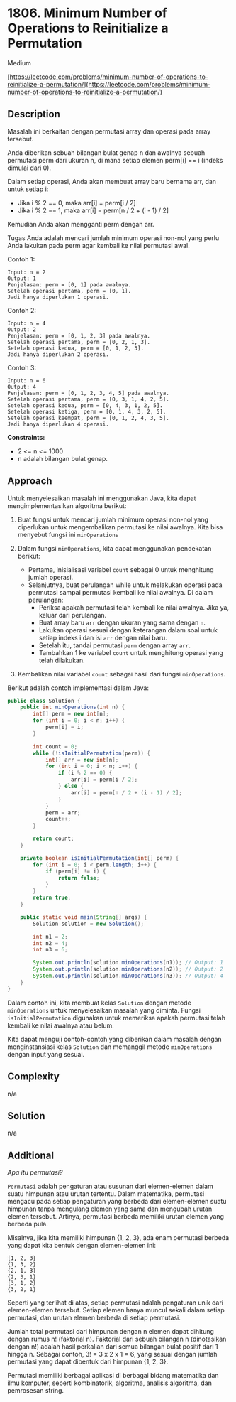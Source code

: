 # 1806. Minimum Number of Operations to Reinitialize a Permutation

Medium

[https://leetcode.com/problems/minimum-number-of-operations-to-reinitialize-a-permutation/](https://leetcode.com/problems/minimum-number-of-operations-to-reinitialize-a-permutation/)

## Description

Masalah ini berkaitan dengan permutasi array dan operasi pada array tersebut.

Anda diberikan sebuah bilangan bulat genap n dan awalnya sebuah permutasi perm dari ukuran n, di mana setiap elemen perm[i] == i (indeks dimulai dari 0).

Dalam setiap operasi, Anda akan membuat array baru bernama arr, dan untuk setiap i:

- Jika i % 2 == 0, maka arr[i] = perm[i / 2]
- Jika i % 2 == 1, maka arr[i] = perm[n / 2 + (i - 1) / 2]

Kemudian Anda akan mengganti perm dengan arr.

Tugas Anda adalah mencari jumlah minimum operasi non-nol yang perlu Anda lakukan pada perm agar kembali ke nilai permutasi awal.

Contoh 1:

```
Input: n = 2
Output: 1
Penjelasan: perm = [0, 1] pada awalnya.
Setelah operasi pertama, perm = [0, 1].
Jadi hanya diperlukan 1 operasi.
```

Contoh 2:

```text
Input: n = 4
Output: 2
Penjelasan: perm = [0, 1, 2, 3] pada awalnya.
Setelah operasi pertama, perm = [0, 2, 1, 3].
Setelah operasi kedua, perm = [0, 1, 2, 3].
Jadi hanya diperlukan 2 operasi.
```

Contoh 3:

```text
Input: n = 6
Output: 4
Penjelasan: perm = [0, 1, 2, 3, 4, 5] pada awalnya.
Setelah operasi pertama, perm = [0, 3, 1, 4, 2, 5].
Setelah operasi kedua, perm = [0, 4, 3, 1, 2, 5].
Setelah operasi ketiga, perm = [0, 1, 4, 3, 2, 5].
Setelah operasi keempat, perm = [0, 1, 2, 4, 3, 5].
Jadi hanya diperlukan 4 operasi.
```

**Constraints:**

- 2 <= n <= 1000
- n adalah bilangan bulat genap.

## Approach

Untuk menyelesaikan masalah ini menggunakan Java, kita dapat mengimplementasikan algoritma berikut:

1. Buat fungsi untuk mencari jumlah minimum operasi non-nol yang diperlukan untuk mengembalikan permutasi ke nilai awalnya. Kita bisa menyebut fungsi ini `minOperations`

2. Dalam fungsi `minOperations`, kita dapat menggunakan pendekatan berikut:

   - Pertama, inisialisasi variabel `count` sebagai 0 untuk menghitung jumlah operasi.
   - Selanjutnya, buat perulangan while untuk melakukan operasi pada permutasi sampai permutasi kembali ke nilai awalnya. Di dalam perulangan:
     - Periksa apakah permutasi telah kembali ke nilai awalnya. Jika ya, keluar dari perulangan.
     - Buat array baru `arr` dengan ukuran yang sama dengan `n`.
     - Lakukan operasi sesuai dengan keterangan dalam soal untuk setiap indeks i dan isi `arr` dengan nilai baru.
     - Setelah itu, tandai permutasi `perm` dengan array `arr`.
     - Tambahkan 1 ke variabel `count` untuk menghitung operasi yang telah dilakukan.

3. Kembalikan nilai variabel `count` sebagai hasil dari fungsi `minOperations`.

Berikut adalah contoh implementasi dalam Java:

```java
public class Solution {
    public int minOperations(int n) {
        int[] perm = new int[n];
        for (int i = 0; i < n; i++) {
            perm[i] = i;
        }

        int count = 0;
        while (!isInitialPermutation(perm)) {
            int[] arr = new int[n];
            for (int i = 0; i < n; i++) {
                if (i % 2 == 0) {
                    arr[i] = perm[i / 2];
                } else {
                    arr[i] = perm[n / 2 + (i - 1) / 2];
                }
            }
            perm = arr;
            count++;
        }

        return count;
    }

    private boolean isInitialPermutation(int[] perm) {
        for (int i = 0; i < perm.length; i++) {
            if (perm[i] != i) {
                return false;
            }
        }
        return true;
    }

    public static void main(String[] args) {
        Solution solution = new Solution();

        int n1 = 2;
        int n2 = 4;
        int n3 = 6;

        System.out.println(solution.minOperations(n1)); // Output: 1
        System.out.println(solution.minOperations(n2)); // Output: 2
        System.out.println(solution.minOperations(n3)); // Output: 4
    }
}
```

Dalam contoh ini, kita membuat kelas `Solution` dengan metode `minOperations` untuk menyelesaikan masalah yang diminta. Fungsi `isInitialPermutation` digunakan untuk memeriksa apakah permutasi telah kembali ke nilai awalnya atau belum.

Kita dapat menguji contoh-contoh yang diberikan dalam masalah dengan menginstansiasi kelas `Solution` dan memanggil metode `minOperations` dengan input yang sesuai.

## Complexity

n/a

## Solution

n/a

## Additional

_Apa itu permutasi?_

`Permutasi` adalah pengaturan atau susunan dari elemen-elemen dalam suatu himpunan atau urutan tertentu. Dalam matematika, permutasi mengacu pada setiap pengaturan yang berbeda dari elemen-elemen suatu himpunan tanpa mengulang elemen yang sama dan mengubah urutan elemen tersebut. Artinya, permutasi berbeda memiliki urutan elemen yang berbeda pula.

Misalnya, jika kita memiliki himpunan {1, 2, 3}, ada enam permutasi berbeda yang dapat kita bentuk dengan elemen-elemen ini:

```text
{1, 2, 3}
{1, 3, 2}
{2, 1, 3}
{2, 3, 1}
{3, 1, 2}
{3, 2, 1}
```

Seperti yang terlihat di atas, setiap permutasi adalah pengaturan unik dari elemen-elemen tersebut. Setiap elemen hanya muncul sekali dalam setiap permutasi, dan urutan elemen berbeda di setiap permutasi.

Jumlah total permutasi dari himpunan dengan n elemen dapat dihitung dengan rumus n! (faktorial n).
Faktorial dari sebuah bilangan n (dinotasikan dengan n!) adalah hasil perkalian dari semua bilangan bulat positif dari 1 hingga n.
Sebagai contoh, 3! = 3 x 2 x 1 = 6, yang sesuai dengan jumlah permutasi yang dapat dibentuk dari himpunan {1, 2, 3}.

Permutasi memiliki berbagai aplikasi di berbagai bidang matematika dan ilmu komputer,
seperti kombinatorik, algoritma, analisis algoritma, dan pemrosesan string.
